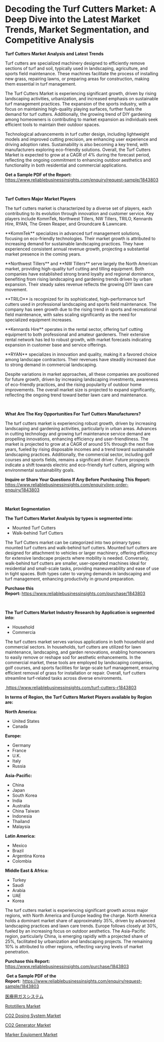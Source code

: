 <p><h1>Decoding the Turf Cutters Market: A Deep Dive into the Latest Market Trends, Market Segmentation, and Competitive Analysis</h1></p><p><strong>Turf Cutters Market Analysis and Latest Trends</strong></p>
<p><p>Turf cutters are specialized machinery designed to efficiently remove sections of turf and soil, typically used in landscaping, agriculture, and sports field maintenance. These machines facilitate the process of installing new grass, repairing lawns, or preparing areas for construction, making them essential in turf management.</p><p>The Turf Cutters Market is experiencing significant growth, driven by rising landscaping activities, urbanization, and increased emphasis on sustainable turf management practices. The expansion of the sports industry, with a focus on maintaining high-quality playing surfaces, further fuels the demand for turf cutters. Additionally, the growing trend of DIY gardening among homeowners is contributing to market expansion as individuals seek efficient tools to maintain their outdoor spaces.</p><p>Technological advancements in turf cutter design, including lightweight models and improved cutting precision, are enhancing user experience and driving adoption rates. Sustainability is also becoming a key trend, with manufacturers exploring eco-friendly solutions. Overall, the Turf Cutters Market is expected to grow at a CAGR of 4% during the forecast period, reflecting the ongoing commitment to enhancing outdoor aesthetics and functionality in both residential and commercial applications.</p></p>
<p><strong>Get a Sample PDF of the Report:&nbsp;</strong> <a href="https://www.reliablebusinessinsights.com/enquiry/request-sample/1843803?utm_campaign=101&utm_medium=2&utm_source=Github&utm_content=ia&utm_term=18022025&utm_id=turf-cutters">https://www.reliablebusinessinsights.com/enquiry/request-sample/1843803</a></p>
<p>&nbsp;</p>
<p><strong>Turf Cutters Major Market Players</strong></p>
<p><p>The turf cutters market is characterized by a diverse set of players, each contributing to its evolution through innovation and customer service. Key players include KommTek, Northwest Tillers, NW Tillers, TRILO, Kennards Hire, RYAN, The Green Reaper, and Groundcare & Lawncare.</p><p>**KommTek** specializes in advanced turf management solutions, focusing on eco-friendly technologies. Their market growth is attributed to increasing demand for sustainable landscaping practices. They have experienced consistent annual revenue growth, projecting a substantial market presence in the coming years.</p><p>**Northwest Tillers** and **NW Tillers** serve largely the North American market, providing high-quality turf cutting and tilling equipment. Both companies have established strong brand loyalty and regional dominance, benefiting from rising landscaping and gardening trends driven by urban expansion. Their steady sales revenue reflects the growing DIY lawn care movement.</p><p>**TRILO** is recognized for its sophisticated, high-performance turf cutters used in professional landscaping and sports field maintenance. The company has seen growth due to the rising trend in sports and recreational field maintenance, with sales scaling significantly as the need for specialized equipment increases.</p><p>**Kennards Hire** operates in the rental sector, offering turf cutting equipment to both professional and amateur gardeners. Their extensive rental network has led to robust growth, with market forecasts indicating expansion in customer base and service offerings.</p><p>**RYAN** specializes in innovation and quality, making it a favored choice among landscape contractors. Their revenues have steadily increased due to strong demand in commercial landscaping.</p><p>Despite variations in market approaches, all these companies are positioned for future growth, driven by increasing landscaping investments, awareness of eco-friendly practices, and the rising popularity of outdoor home improvements. The overall market size is projected to expand significantly, reflecting the ongoing trend toward better lawn care and maintenance.</p></p>
<p>&nbsp;</p>
<p><strong>What Are The Key Opportunities For Turf Cutters Manufacturers?</strong></p>
<p><p>The turf cutters market is experiencing robust growth, driven by increasing landscaping and gardening activities, particularly in urban areas. Advances in cutting technology and growing turf maintenance service demand are propelling innovations, enhancing efficiency and user-friendliness. The market is projected to grow at a CAGR of around 5% through the next five years, fueled by rising disposable incomes and a trend toward sustainable landscaping practices. Additionally, the commercial sector, including golf courses and sports fields, remains a significant driver. Future prospects indicate a shift towards electric and eco-friendly turf cutters, aligning with environmental sustainability goals.</p></p>
<p><strong>Inquire or Share Your Questions If Any Before Purchasing This Report:</strong> <a href="https://www.reliablebusinessinsights.com/enquiry/pre-order-enquiry/1843803?utm_campaign=101&utm_medium=2&utm_source=Github&utm_content=ia&utm_term=18022025&utm_id=turf-cutters">https://www.reliablebusinessinsights.com/enquiry/pre-order-enquiry/1843803</a></p>
<p>&nbsp;</p>
<p><strong>Market Segmentation</strong></p>
<p><strong>The Turf Cutters Market Analysis by types is segmented into:</strong></p>
<p><ul><li>Mounted Turf Cutters</li><li>Walk-behind Turf Cutters</li></ul></p>
<p><p>The Turf Cutters market can be categorized into two primary types: mounted turf cutters and walk-behind turf cutters. Mounted turf cutters are designed for attachment to vehicles or larger machinery, offering efficiency for extensive landscape projects where mobility is needed. Conversely, walk-behind turf cutters are smaller, user-operated machines ideal for residential and small-scale tasks, providing maneuverability and ease of use in tight spaces. Both types cater to varying demands in landscaping and turf management, enhancing productivity in ground preparation.</p></p>
<p><strong>Purchase this Report:&nbsp;</strong><a href="https://www.reliablebusinessinsights.com/purchase/1843803?utm_campaign=101&utm_medium=2&utm_source=Github&utm_content=ia&utm_term=18022025&utm_id=turf-cutters">https://www.reliablebusinessinsights.com/purchase/1843803</a></p>
<p>&nbsp;</p>
<p><strong>The Turf Cutters Market Industry Research by Application is segmented into:</strong></p>
<p><ul><li>Household</li><li>Commercia</li></ul></p>
<p><p>The turf cutters market serves various applications in both household and commercial sectors. In households, turf cutters are utilized for lawn maintenance, landscaping, and garden renovations, enabling homeowners to easily remove or reshape sod for aesthetic enhancements. In the commercial market, these tools are employed by landscaping companies, golf courses, and sports facilities for large-scale turf management, ensuring efficient removal of grass for installation or repair. Overall, turf cutters streamline turf-related tasks across diverse environments.</p></p>
<p><a href="https://www.reliablebusinessinsights.com/turf-cutters-r1843803?utm_campaign=101&utm_medium=2&utm_source=Github&utm_content=ia&utm_term=18022025&utm_id=turf-cutters">&nbsp;https://www.reliablebusinessinsights.com/turf-cutters-r1843803</a></p>
<p><strong>In terms of Region, the Turf Cutters Market Players available by Region are:</strong></p>
<p>
    <p> <strong> North America: </strong>
        <ul>
            <li>United States</li>
            <li>Canada</li>
        </ul>
        </p> 
    <p> <strong> Europe: </strong>
        <ul>
            <li>Germany</li>
            <li>France</li>
            <li>U.K.</li>
            <li>Italy</li>
            <li>Russia</li>
        </ul>
        </p> 
    <p> <strong> Asia-Pacific: </strong>
        <ul>
            <li>China</li>
            <li>Japan</li>
            <li>South Korea</li>
            <li>India</li>
            <li>Australia</li>
            <li>China Taiwan</li>
            <li>Indonesia</li>
            <li>Thailand</li>
            <li>Malaysia</li>
        </ul>
        </p> 
    <p> <strong> Latin America: </strong>
        <ul>
            <li>Mexico</li>
            <li>Brazil</li>
            <li>Argentina Korea</li>
            <li>Colombia</li>
        </ul>
        </p> 
    <p> <strong> Middle East & Africa: </strong>
        <ul>
            <li>Turkey</li>
            <li>Saudi</li>
            <li>Arabia</li>
            <li>UAE</li>
            <li>Korea</li>
        </ul>
    </p>
    </p>
<p><p>The turf cutters market is experiencing significant growth across major regions, with North America and Europe leading the charge. North America holds a dominant market share of approximately 35%, driven by advanced landscaping practices and lawn care trends. Europe follows closely at 30%, fueled by an increasing focus on outdoor aesthetics. The Asia-Pacific region, particularly China, is emerging rapidly with a projected share of 25%, facilitated by urbanization and landscaping projects. The remaining 10% is attributed to other regions, reflecting varying levels of market penetration.</p></p>
<p><strong>Purchase this Report: </strong><a href="https://www.reliablebusinessinsights.com/purchase/1843803?utm_campaign=101&utm_medium=2&utm_source=Github&utm_content=ia&utm_term=18022025&utm_id=turf-cutters">https://www.reliablebusinessinsights.com/purchase/1843803</a></p>
<p>&nbsp;<strong>Get a Sample PDF of the Report:&nbsp;&nbsp;</strong><a href="https://www.reliablebusinessinsights.com/enquiry/request-sample/1843803?utm_campaign=101&utm_medium=2&utm_source=Github&utm_content=ia&utm_term=18022025&utm_id=turf-cutters">https://www.reliablebusinessinsights.com/enquiry/request-sample/1843803</a></p>
<p><strong></strong></p>
<p><p><a href="https://github.com/lababdou/Market-Research-Report-List-6/blob/main/987962937583.md?utm_campaign=101&utm_medium=2&utm_source=Github&utm_content=ia&utm_term=18022025&utm_id=turf-cutters">医療用ガスシステム</a></p><p><a href="https://github.com/naulasulakr0/Market-Research-Report-List-1/blob/main/rototillers-market.md?utm_campaign=101&utm_medium=2&utm_source=Github&utm_content=ia&utm_term=18022025&utm_id=turf-cutters">Rototillers Market</a></p><p><a href="https://github.com/haimamuirev8/Market-Research-Report-List-1/blob/main/co2-dosing-system-market.md?utm_campaign=101&utm_medium=2&utm_source=Github&utm_content=ia&utm_term=18022025&utm_id=turf-cutters">CO2 Dosing System Market</a></p><p><a href="https://github.com/iquiseeboli/Market-Research-Report-List-1/blob/main/co2-generator-market.md?utm_campaign=101&utm_medium=2&utm_source=Github&utm_content=ia&utm_term=18022025&utm_id=turf-cutters">CO2 Generator Market</a></p><p><a href="https://github.com/poianaokkels/Market-Research-Report-List-1/blob/main/marker-equipment-market.md?utm_campaign=101&utm_medium=2&utm_source=Github&utm_content=ia&utm_term=18022025&utm_id=turf-cutters">Marker Equipment Market</a></p></p>